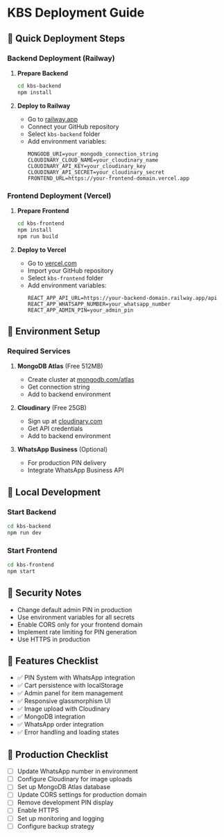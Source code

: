 # KBS Deployment Guide

## 🚀 Quick Deployment Steps

### Backend Deployment (Railway)

1. **Prepare Backend**
   ```bash
   cd kbs-backend
   npm install
   ```

2. **Deploy to Railway**
   - Go to [railway.app](https://railway.app)
   - Connect your GitHub repository
   - Select `kbs-backend` folder
   - Add environment variables:
     ```
     MONGODB_URI=your_mongodb_connection_string
     CLOUDINARY_CLOUD_NAME=your_cloudinary_name
     CLOUDINARY_API_KEY=your_cloudinary_key
     CLOUDINARY_API_SECRET=your_cloudinary_secret
     FRONTEND_URL=https://your-frontend-domain.vercel.app
     ```

### Frontend Deployment (Vercel)

1. **Prepare Frontend**
   ```bash
   cd kbs-frontend
   npm install
   npm run build
   ```

2. **Deploy to Vercel**
   - Go to [vercel.com](https://vercel.com)
   - Import your GitHub repository
   - Select `kbs-frontend` folder
   - Add environment variables:
     ```
     REACT_APP_API_URL=https://your-backend-domain.railway.app/api
     REACT_APP_WHATSAPP_NUMBER=your_whatsapp_number
     REACT_APP_ADMIN_PIN=your_admin_pin
     ```

## 🔧 Environment Setup

### Required Services

1. **MongoDB Atlas** (Free 512MB)
   - Create cluster at [mongodb.com/atlas](https://mongodb.com/atlas)
   - Get connection string
   - Add to backend environment

2. **Cloudinary** (Free 25GB)
   - Sign up at [cloudinary.com](https://cloudinary.com)
   - Get API credentials
   - Add to backend environment

3. **WhatsApp Business** (Optional)
   - For production PIN delivery
   - Integrate WhatsApp Business API

## 📱 Local Development

### Start Backend
```bash
cd kbs-backend
npm run dev
```

### Start Frontend
```bash
cd kbs-frontend
npm start
```

## 🔐 Security Notes

- Change default admin PIN in production
- Use environment variables for all secrets
- Enable CORS only for your frontend domain
- Implement rate limiting for PIN generation
- Use HTTPS in production

## 🎯 Features Checklist

- ✅ PIN System with WhatsApp integration
- ✅ Cart persistence with localStorage
- ✅ Admin panel for item management
- ✅ Responsive glassmorphism UI
- ✅ Image upload with Cloudinary
- ✅ MongoDB integration
- ✅ WhatsApp order integration
- ✅ Error handling and loading states

## 🚨 Production Checklist

- [ ] Update WhatsApp number in environment
- [ ] Configure Cloudinary for image uploads
- [ ] Set up MongoDB Atlas database
- [ ] Update CORS settings for production domain
- [ ] Remove development PIN display
- [ ] Enable HTTPS
- [ ] Set up monitoring and logging
- [ ] Configure backup strategy
